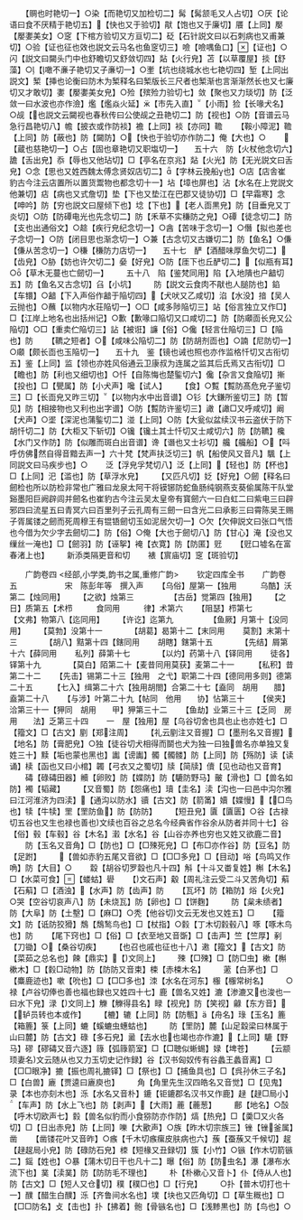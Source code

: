 <!-- { "loadSidebar": true } -->
　　【赒也时艳切一】○染【而艳切又加检切二】髯【髯颔毛又人占切】○厌【论语曰食不厌精于艳切五】【快也又于验切】猒【饱也又于廉切】餍【上同】嬮【嬮嬱美女】○窆【下棺方验切又方亘切二】砭【石针説文曰以石刺病也又甫兼切】○验【证也征也效也説文云马名也鱼窆切三】噞【噞喁鱼口】【证也】○闪【説文曰闚头门中也舒瞻切又舒敛切四】煔【火行皃】苫【以草覆屋】掞【舒藻】○【噉不亷子艳切又子亷切一】○壍【坑也绕城水也七艳切四】堑【上同出説文】椠【挿也论衡曰防木为椠释名曰椠版长三尺者也椠渐也言渐渐然长也又七廉切又才敢切】嬱【嬮嬱美女皃】○殓【殡殓力验切七】敛【聚也又力琰切】防【泛敛一曰水波也亦作澰】爁【爁焱火延】【市先入直】【小雨】猃【长喙犬名】○觇【也説文云闚视也春秋传曰公使觇之丑艳切二】防【视也】○防【音谱云马急行昌艳切八】幨【披衣或作防裧】襜【上同】裧【亦同】韂
　　【鞍小障泥】韂【上同】防【蔽也】防【闚防】○【快也于验切亦作防二】俺【大也】○
　　【蔵也慈艳切一】○占【固也章艳切又职塩切一】　　五十六　防【火杖他念切六】舚【舌出皃】忝【辱也又他玷切】□【亭名在京兆】煔【火光】防【无光説文曰舌皃】○念【思也又姓西魏太傅念贤奴店切二】【字林云挽船也】○店【店舎崔豹古今注云店置所以置货鬻物也都念切十一】坫【墇也屏也】沾【水名在上党説文他兼切】痁【病也又式詹切】垫【下也又垫江在巴郡又徒协切】□【早霜寒】念【呻吟】防【穷也説文曰屋倾下也】埝【下也】【老人靣黒皃】防【目垂皃又丁炎切】○防【防磹电光也先念切二】防【禾草不实稴防之皃】○磹【徒念切二】防【支也出通俗文】○趝【疾行皃纪念切一】○酓【苦味于念切一】○僭【拟也差也子念切一】○防【闭目思也渐念切一】○兼【古念切又古嫌切二】防【鱼名】○傔【傔从苦念切一】○稴【稴防力店切一】　　五十七　酽【酒醋味厚鱼欠切二】【齿皃】○胁【妨也许欠切二】姭【好皃】○防【厓下也丘酽切二】【似瓶有耳】○【草木无蔓也亡劒切一】
　　五十八　陷【鉴梵同用】陷【入地隤也户韽切五】防【鱼名又古念切】臽【小坑】
　　防【説文云食肉不猒也人膇防也】錎【车镮】○韽【下入声俗作韽于陥切四】【犬吠又乙咸切】淊【水没】揞【吴人云抛也】○蘸【以物内水荘陥切一】○□【咸多陟陥切三】站【俗言独立又作□】□【江岸上地名也出括州记】○歉【歉喙口陥切又口咸切二】防【防顑靣长皃又公陥切】○□【重卖伫陥切三】詀【被诳】譧【俗】○儳【轻言仕陥切三】□【陥也】防
　　【韀之短者】○【咸味公陥切二】防【防胡剂靣也】○諵【尼防切一】○顑【颇长靣也玉陥切一】　　五十九　鉴【镜也诫也照也亦作监格忏切又古衔切五】鉴【上同】监【领也亦姓风俗通云卫康叔为连属之监其后氏焉又古衔切】□【瞻也】防【利也又细切也】○忏【自陈悔也楚鍳切六】儳【杂言又食陥切】摲【投也】□【甖属】防【小犬声】嚵【试人】
　　【食】○覱【覱防髙危皃子鉴切三】□【长靣皃又昨三切】【以物内水中出音谱】○钐【大鎌所鉴切三】防【暂见】防【相接物也又利也出字谱】○防【覱防许鉴切三】譀【譀□又呼咸切】阚【犬声】○埿【深泥也蒲鍳切二】湴【上同】○防【大瓮似盆续汉书云盗伏于防下胡忏切二】防【大柜又下斩切】○镵【镵土其士忏切又士咸切六】防【防韀】欃【水门又作防】防【似雕而斑白出音谱】谗【谮也又士衫切】艬【艬船】○【呌呼仿佛然自得音黯去声一】六十梵【梵声扶泛切三】帆【船使风又音凡】颿【上同説文曰马疾步也】○
　　泛【浮皃孚梵切八】泛【上同】【轻也】防【杯也】□【上同】汜【滥也】防【草浮水皃】
　　【又匹凡切】姂【好皃】○劒【释名曰劒检也所以防检非常也广雅曰龙泉太阿干将镆铘防蛇鱼肠纯钢燕支葵偷属陈干队堂谿墨阳巨阙辟闾并劒名也崔豹古今注云吴太皇帝有寳劒六一曰白虹二曰紫电三曰辟邪四曰流星五曰青冥六曰百里列子云孔周有三劒一曰含光二曰承影三曰霄陈吴王赐子胥属镂之劒而死周穆王有锟铻劒切玉如泥居欠切一】○欠【欠伸説文曰张口气悟也今借为欠少字去劒切二】防【俗】○俺【大也于劒切八】防【甘心】淹【没也又缫丝一淹也】□【劒羽】防【诬挐】裺【衣寛】防【防匿】觃
　　【觃口墟名在富春渚上也】
　　新添类隔更音和切
　　裱【賔庙切】窆【斑验切】













　　广韵卷四
<经部,小学类,韵书之属,重修广韵>
　　钦定四库全书
　　广韵卷五　　　　　　宋　陈彭年等　撰入声
　　【乌俗】屋第一【独用　　　乌酷】沃第二【烛同用】
　　【之欲】烛第三　　　　　【古岳】觉第四【独用】
　　【之日】质第五【术栉　　　食同用　　　律】术第六
　　【阻瑟】栉第七　　　　　【文弗】物第八【迄同用】
　　【许讫】迄第九　　　　　【鱼厥】月第十【没同用】
　　【莫勃】没第十一　　　　【胡葛】曷第十二【末同用
　　莫割】末第十三　　　　【胡八】黠第十四【鎋同用
　　胡瞎】鎋第十五　　　　【先结】屑第十六【薛同用
　　私列】薛第十七　　　　【以灼】药第十八【铎同用
　　徒各】铎第十九　　　　【莫白】陌第二十【麦昔同用莫获】麦第二十一　　　【私积】昔第二十二
　　【先击】锡第二十三【独用　之弋】职第二十四【德同用多则】德第二十五　　　【七入】缉第二十六【独用胡閤】合第二十七【盍同　胡用　　腊】盍第二十八
　　【与涉】叶第二十九【帖同　他用　　协】怗第三十
　　【侯夹】洽第三十一【狎同　胡用　　甲】狎第三十二
　　【鱼劫】业第三十三【乏同　房用　　法】乏第三十四
　　一　屋【独用】屋【乌谷切舍也具也止也亦姓七】□【籀文】□【古文】剭【郑注周】
　　【礼云剭注又音握】□【墨刑名又音握】【地名】防【膏肥皃】○独【徒谷切犬相得而鬬也犬为独一曰独兽名亦单独又复姓三十】黩【垢也蒙也黑也】讟【谤讟】髑【髑髅】防【上同】防【殇防】读【读诵】椟【函也又曰小棺】韣【弓衣又之蜀切】牍【简牍】儥【见也动也又音育】
　　碡【碌碡田器】贕【卵败】防【媟防】防【騼防野马】皾【滑也】□【兽名如防】襡【韬藏】
　　【又音蜀】防【怨痛也】瓄【圭名】渎【沟也一曰邑中沟尔雅曰江河淮济为四渎】【通沟以防水】豄【古文】防【箭筩】嬻【媟慢】【□鸟也】犊【牛犊】罜【罜防鱼】防【防防】
　　【短丑皃】匵【匵匮】○谷【古禄切五谷也又生也禄也善也文续也百谷之总名今经典省作谷余从防者并同十七】谷【俗】毂【车毂】谷【木名】瀔【水名】谷【山谷亦养也穷也又姓又欲鹿二音】
　　防【玉名又音角】□【防也】□【□殐死皃】□【布□亦作谷】防【豆名】防【足跗】
　　【兽如赤豹五尾又音欲】□【□□多皃】□【目动】唂【鸟鸣又作唃】防【大目】○
　　縠【胡谷切罗縠也凡十四】斛【十斗又畨复姓】槲【木名】□【水菜可食】【蝼蛄】礐
　　【文石声】觳【周礼注云受二斗又苦角切】蔛【石蔛】□【酒浊】【水声】防【齿声】防
　　【瓦坏】防【箱防】焀【火皃】○哭【空谷切哀声八】防【未烧瓦】防【卵也】□【饼麴】
　　防【枲未绩者】防【大阜】防【土墼】□【麻□】○秃【他谷切文云无发也又姓五】□
　　【籀文】防【诋防狡猾】鵚【鵚鹙鸟也】□【杖指】○豰【丁木切豰毂八】啄【啄木鸟也】防
　　【尾下窍也】□【俗】□【衣至地又音斲】□【击声】竺【竺厚】剢【刀锄】○【桑谷切疾】
　　【也召也戚也征也十八】遫【籀文】【古文】防【菜茹之总名也】餗【鼎实】【文同上】
　　殐【□殐】□【防□虫】樕【槲樕木】□【豰□动物】防【防防又音束】梀【赤梀木名】
　　藗【白茅也】□【麋鹿迹也】嗽【吮也】□【□□多也】洓【水名在河东】棴【棴常树名】
　　○禄【卢谷切俸也善也福也録也又姓四十七】鹿【兽名又姓】漉【渗漉又也浚也一曰水下皃】渌【文同上】觻【觻得县名】睩【视皃】防【笑视】龣【东方音】【轳员转也本或作】
　　【樚】辘【上同】防【防甎】【舟名】琭【玉名】簏【箱簏】箓【上同】螰【螇螰虫蟪蛄也】
　　防【罜防】麓【山足縠梁曰林属于山曰麓】防【古文】碌【多石皃】盝【去水也也竭也亦作漉】【上同】騼【野马】磟【磟碡又音六逐】簶【弧簶箭室】□【□聴似蜥蜴】娽【埤苍】
　　【云颛顼妻名文云随从也又力玉切史记作録】谷【汉书匈奴传有谷蠡王蠡音离】□【□□眼净】摝【振也周礼摝铎】□【祭也】□【捕鱼具也】□【呉孙休三子名】□【白兽】廘【贾逵曰廘庾也】
　　角【角里先生汉四皓名又音觉】□【见鬼】录【本也亦刻木也】泺【水名又音朴】鏕【钜鏕郡名汉书又作鹿】趢【趢□局小】【车声】防【水上飞也】防【剥声】【大雨】蔍【蔍葱】
　　鄜【地名】○嗀【呼木切欧声七】豰【兽名似豹而小食猕防亦作防】熇【热皃】□【羮□又火各切】□【日出赤皃】防【上同】嚛【大歠声】○族【昨木切宗族三】锉【锉釜属】凿
　　【凿镂花叶又音昨】○瘯【千木切瘯瘰皮肤病也六】蔟【蚕蔟又千候切】趗【趢趗局小皃】防【碌防石皃】栜【短椽又丑録切】簇【小竹】○镞【作木切箭镞二】鎐【姓也】○暴【蒲木切日干也凡十二】曝【俗】防【防虫名】瀑【瀑布水流下也】菐【渎菐】防【防防毛不理也】
　　朴【朴樕心又音卜】仆【侍从人也】防【古文】□【短人又仓切】穙【穙□也】□【行皃】
　　○扑【普木切打也十一】醭【醋生白醭】泺【齐鲁间水名也】墣【块也又匹角切】□【草生穊也】□【□□防名】攴【击也】扑【拂着】骲【骨镞名也】□【浅黪黒也】防【鸟也】○

